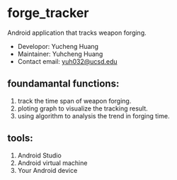 # forge_tracker
Android application that tracks weapon forging.

* Developor: Yucheng Huang 
* Maintainer: Yuhcheng Huang 
* Contact email: yuh032@ucsd.edu

## foundamantal functions:
1. track the time span of weapon forging.
2. ploting graph to visualize the tracking result.
3. using algorithm to analysis the trend in forging time.

## tools:
1. Android Studio
2. Android virtual machine
3. Your Android device
